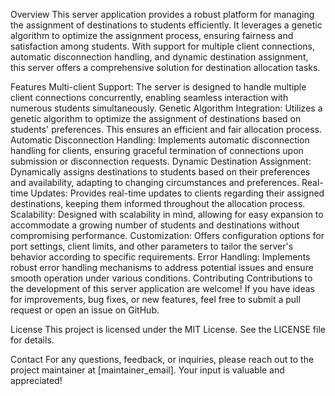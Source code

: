 Overview
This server application provides a robust platform for managing the assignment of destinations to students efficiently. It leverages a genetic algorithm to optimize the assignment process, ensuring fairness and satisfaction among students. With support for multiple client connections, automatic disconnection handling, and dynamic destination assignment, this server offers a comprehensive solution for destination allocation tasks.

Features
Multi-client Support: The server is designed to handle multiple client connections concurrently, enabling seamless interaction with numerous students simultaneously.
Genetic Algorithm Integration: Utilizes a genetic algorithm to optimize the assignment of destinations based on students' preferences. This ensures an efficient and fair allocation process.
Automatic Disconnection Handling: Implements automatic disconnection handling for clients, ensuring graceful termination of connections upon submission or disconnection requests.
Dynamic Destination Assignment: Dynamically assigns destinations to students based on their preferences and availability, adapting to changing circumstances and preferences.
Real-time Updates: Provides real-time updates to clients regarding their assigned destinations, keeping them informed throughout the allocation process.
Scalability: Designed with scalability in mind, allowing for easy expansion to accommodate a growing number of students and destinations without compromising performance.
Customization: Offers configuration options for port settings, client limits, and other parameters to tailor the server's behavior according to specific requirements.
Error Handling: Implements robust error handling mechanisms to address potential issues and ensure smooth operation under various conditions.
Contributing
Contributions to the development of this server application are welcome! If you have ideas for improvements, bug fixes, or new features, feel free to submit a pull request or open an issue on GitHub.

License
This project is licensed under the MIT License. See the LICENSE file for details.

Contact
For any questions, feedback, or inquiries, please reach out to the project maintainer at [maintainer_email]. Your input is valuable and appreciated!
